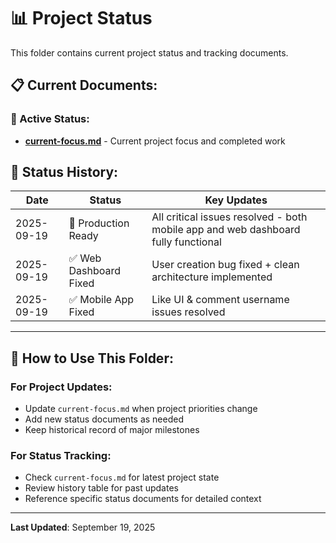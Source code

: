 # 📊 Project Status

This folder contains current project status and tracking documents.

## 📋 **Current Documents:**

### **🎯 Active Status:**
- **[current-focus.md](current-focus.md)** - Current project focus and completed work

## 📅 **Status History:**

| Date | Status | Key Updates |
|------|--------|-------------|
| 2025-09-19 | 🎉 Production Ready | All critical issues resolved - both mobile app and web dashboard fully functional |
| 2025-09-19 | ✅ Web Dashboard Fixed | User creation bug fixed + clean architecture implemented |
| 2025-09-19 | ✅ Mobile App Fixed | Like UI & comment username issues resolved |

---

## 📖 **How to Use This Folder:**

### **For Project Updates:**
- Update `current-focus.md` when project priorities change
- Add new status documents as needed
- Keep historical record of major milestones

### **For Status Tracking:**
- Check `current-focus.md` for latest project state
- Review history table for past updates
- Reference specific status documents for detailed context

---

**Last Updated**: September 19, 2025
